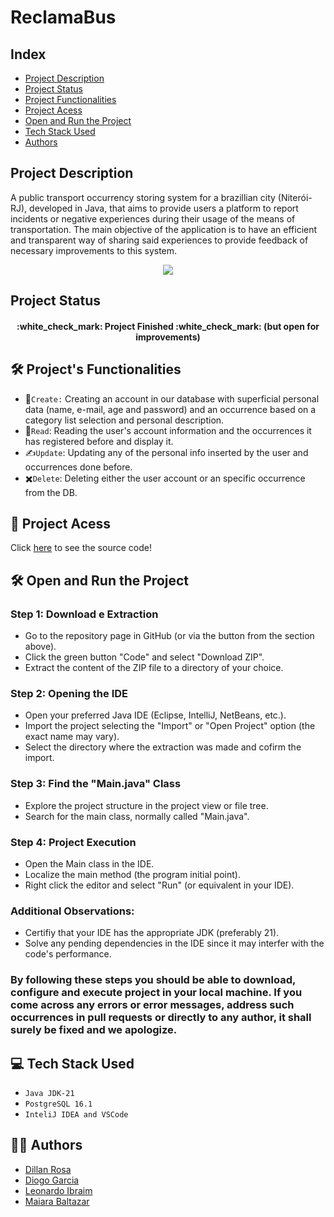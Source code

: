 # ReclamaBus 
## Index 

* [Project Description](#project-description)
* [Project Status](#project-status)
* [Project Functionalities](#project-functionalities)
* [Project Acess](#project-access)
* [Open and Run the Project](#open-and-run-the=project)
* [Tech Stack Used](#tech-stack-used)
* [Authors](#authors)

## Project Description
A public transport occurrency storing system for a brazillian city (Niterói-RJ), developed in Java, that aims to provide users a platform to report incidents or negative experiences during their usage of the means of transportation. The main objective of the application is to have an efficient and transparent way of sharing said experiences to provide feedback of necessary improvements to this system.

<div align=center>
    <img src="https://github.com/devgarciadiogo/reclamabus/assets/124640510/06df473c-5b94-4dc6-a811-51ac21276800"/>
</div>

## Project Status
<h4 align=center> 
    :white_check_mark: Project Finished :white_check_mark: (but open for improvements) 
</h4>

## :hammer_and_wrench: Project's Functionalities

- :pencil:`Create:` Creating an account in our database with superficial personal data (name, e-mail, age and password) and an occurrence based on a category list selection and personal description.
- :book:`Read`: Reading the user's account information and the occurrences it has registered before and display it.
- :writing_hand:`Update`: Updating any of the personal info inserted by the user and occurrences done before.
- :heavy_multiplication_x:`Delete`: Deleting either the user account or an specific occurrence from the DB.

## :file_folder: Project Acess

Click [here](https://github.com/dillanRosa/reclamabus) to see the source code!

## :hammer_and_wrench: Open and Run the Project
### Step 1: Download e Extraction
* Go to the repository page in GitHub (or via the button from the section above).
* Click the green button "Code" and select "Download ZIP".
* Extract the content of the ZIP file to a directory of your choice.

### Step 2: Opening the IDE
* Open your preferred Java IDE (Eclipse, IntelliJ, NetBeans, etc.).
* Import the project selecting the "Import" or "Open Project" option (the exact name may vary).
* Select the directory where the extraction was made and cofirm the import.

### Step 3: Find the "Main.java" Class
* Explore the project structure in the project view or file tree.
* Search for the main class, normally called "Main.java".

### Step 4: Project Execution
* Open the Main class in the IDE.
* Localize the main method (the program initial point).
* Right click the editor and select "Run" (or equivalent in your IDE).

### Additional Observations:
* Certifiy that your IDE has the appropriate JDK (preferably 21).
* Solve any pending dependencies in the IDE since it may interfer with the code's performance.

### By following these steps you should be able to download, configure and execute project in your local machine. If you come across any errors or error messages, address such occurrences in pull requests or directly to any author, it shall surely be fixed and we apologize.

## :computer: Tech Stack Used

- ``Java JDK-21``
- ``PostgreSQL 16.1``
- ``InteliJ IDEA and VSCode``

## :technologist: Authors
* [Dillan Rosa](https://github.com/dillanRosa)
* [Diogo Garcia](https://github.com/devgarciadiogo)
* [Leonardo Ibraim](https://github.com/LeonardoIBraim)
* [Maiara Baltazar](https://github.com/maiarabaltazar)



